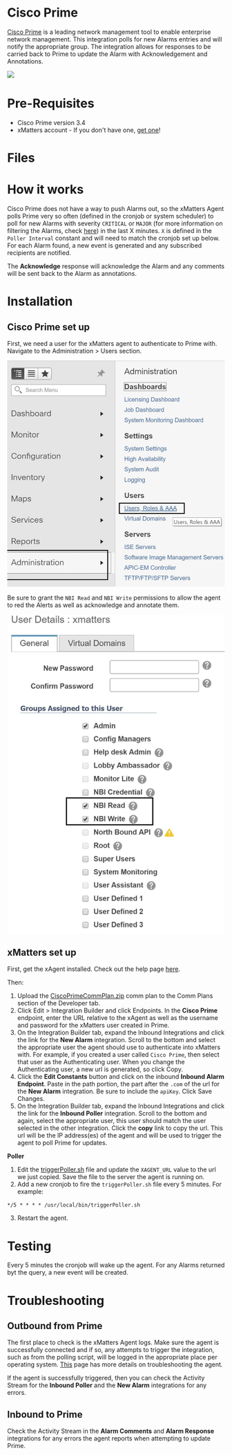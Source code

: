 # Cisco Prime
[Cisco Prime](https://www.cisco.com/c/en/us/products/cloud-systems-management/prime-infrastructure/index.html) is a leading network management tool to enable enterprise network management. This integration polls for new Alarms entries and will notify the appropriate group. The integration allows for responses to be carried back to Prime to update the Alarm with Acknowledgement and Annotations. 

<kbd>
  <img src="https://github.com/xmatters/xMatters-Labs/raw/master/media/disclaimer.png">
</kbd>

# Pre-Requisites
* Cisco Prime version 3.4
* xMatters account - If you don't have one, [get one](https://www.xmatters.com)!

# Files


# How it works
Cisco Prime does not have a way to push Alarms out, so the xMatters Agent polls Prime very so often (defined in the cronjob or system scheduler) to poll for new Alarms with severity `CRITICAL` or `MAJOR` (for more information on filtering the Alarms, check [here](https://d1nmyq4gcgsfi5.cloudfront.net/media/pi_3_4_devnet/api/v4/index.html@id=filtering-doc.html)) in the last X minutes. `X` is defined in the `Poller Interval` constant and will need to match the cronjob set up below. For each Alarm found, a new event is generated and any subscribed recipients are notified. 

The **Acknowledge** response will acknowledge the Alarm and any comments will be sent back to the Alarm as annotations. 

# Installation


## Cisco Prime set up

First, we need a user for the xMatters agent to authenticate to Prime with. Navigate to the Administration > Users section.

<kbd>
	<img src="/media/prime_admin_users.jpg" />
</kbd>

Be sure to grant the `NBI Read` and `NBI Write` permissions to allow the agent to red the Alerts as well as acknowledge and annotate them. 

<kbd>
	<img src="/media/prime_admin_user_details.jpg" />
</kbd>



## xMatters set up

First, get the xAgent installed. Check out the help page [here](https://help.xmatters.com/ondemand/xmodwelcome/xmattersagent/xmatters-agent-topic.htm). 

Then:
1. Upload the [CiscoPrimeCommPlan.zip](CiscoPrimeCommPlan.zip) comm plan to the Comm Plans section of the Developer tab. 
2. Click Edit > Integration Builder and click Endpoints. In the **Cisco Prime** endpoint, enter the URL relative to the xAgent as well as the username and password for the xMatters user created in Prime. 
3. On the Integration Builder tab, expand the Inbound Integrations and click the link for the **New Alarm** integration. Scroll to the bottom and select the appropriate user the agent should use to authenticate into xMatters with. For example, if you created a user called `Cisco Prime`, then select that user as the Authenticating user. When you change the Authenticating user, a new url is generated, so click Copy. 
4. Click the **Edit Constants** button and click on the inbound **Inbound Alarm Endpoint**. Paste in the path portion, the part after the `.com` of the url for the **New Alarm** integration. Be sure to include the `apiKey`. Click Save Changes. 
5. On the Integration Builder tab, expand the Inbound Integrations and click the link for the **Inbound Poller** integration. Scroll to the bottom and again, select the appropriate user, this user should match the user selected in the other integration. Click the **copy** link to copy the url. This url will be the IP address(es) of the agent and will be used to trigger the agent to poll Prime for updates. 


**Poller**
1. Edit the [triggerPoller.sh](triggerPoller.sh) file and update the `XAGENT_URL` value to the url we just copied. Save the file to the server the agent is running on. 
2. Add a new cronjob to fire the `triggerPoller.sh` file every 5 minutes. For example:

```
*/5 * * * * /usr/local/bin/triggerPoller.sh
```

3. Restart the agent. 

# Testing
Every 5 minutes the cronjob will wake up the agent. For any Alarms returned byt the query, a new event will be created. 

# Troubleshooting
## Outbound from Prime
The first place to check is the xMatters Agent logs. Make sure the agent is successfully connected and if so, any attempts to trigger the integration, such as from the polling script, will be logged in the appropriate place per operating system. [This](https://help.xmatters.com/ondemand/xmodwelcome/xmattersagent/monitor-xmatters-agent.htm) page has more details on troubleshooting the agent. 

If the agent is successfully triggered, then you can check the Activity Stream for the **Inbound Poller** and the **New Alarm** integrations for any errors. 

## Inbound to Prime
Check the Activity Stream in the **Alarm Comments** and **Alarm Response** integrations for any errors the agent reports when attempting to update Prime. 

